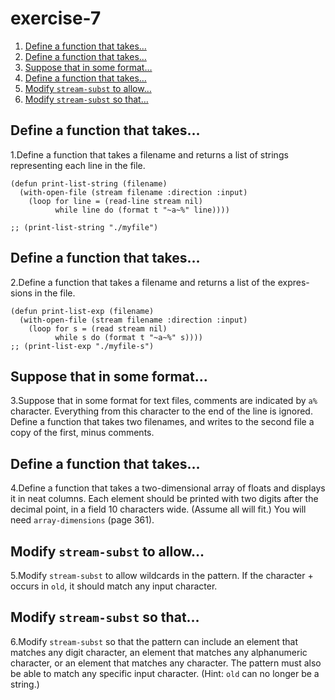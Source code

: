 

# exercise-7

1.  [Define a function that takes&#x2026;](#org0529cc4)
2.  [Define a function that takes&#x2026;](#orgef27c1d)
3.  [Suppose that in some format&#x2026;](#org901e2cd)
4.  [Define a function that takes&#x2026;](#org4699086)
5.  [Modify `stream-subst` to allow&#x2026;](#org1d450a4)
6.  [Modify `stream-subst` so that&#x2026;](#org6f4adee)


<a id="org0529cc4"></a>

## Define a function that takes&#x2026;

1.Define a function that takes a filename and returns a list of strings representing each line in the file.

    (defun print-list-string (filename)
      (with-open-file (stream filename :direction :input)
        (loop for line = (read-line stream nil)
              while line do (format t "~a~%" line))))
    
    ;; (print-list-string "./myfile")


<a id="orgef27c1d"></a>

## Define a function that takes&#x2026;

2.Define a function that takes a filename and returns a list of the expres-sions in the file.

    (defun print-list-exp (filename)
      (with-open-file (stream filename :direction :input)
        (loop for s = (read stream nil)
              while s do (format t "~a~%" s))))
    ;; (print-list-exp "./myfile-s")


<a id="org901e2cd"></a>

## Suppose that in some format&#x2026;

3.Suppose that in some format for text files, comments are indicated by `a%` character. Everything from this character to the end of the line is ignored. Define a function that takes two filenames, and writes to the second file a copy of the first, minus comments.


<a id="org4699086"></a>

## Define a function that takes&#x2026;

4.Define a function that takes a two-dimensional array of floats and displays it in neat columns. Each element should be printed with two digits after the decimal point, in a field 10 characters wide. (Assume all will fit.) You will need `array-dimensions` (page 361).


<a id="org1d450a4"></a>

## Modify `stream-subst` to allow&#x2026;

5.Modify `stream-subst` to allow wildcards in the pattern. If the character + occurs in `old`, it should match any input character.


<a id="org6f4adee"></a>

## Modify `stream-subst` so that&#x2026;

6.Modify `stream-subst` so that the pattern can include an element that matches any digit character, an element that matches any alphanumeric character, or an element that matches any character. The pattern must also be able to match any specific input character. (Hint: `old` can no longer be a string.)

